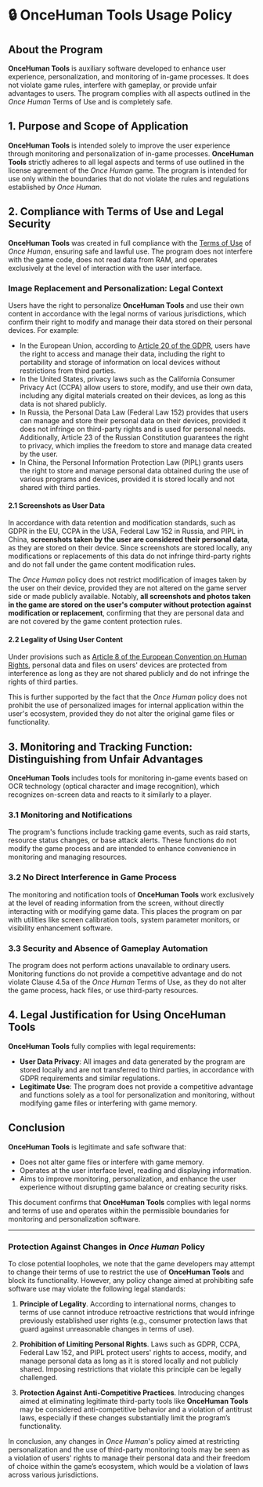 # 🔒 OnceHuman Tools Usage Policy

## About the Program

**OnceHuman Tools** is auxiliary software developed to enhance user experience, personalization, and monitoring of in-game processes. It does not violate game rules, interfere with gameplay, or provide unfair advantages to users. The program complies with all aspects outlined in the *Once Human* Terms of Use and is completely safe.

## 1. Purpose and Scope of Application

**OnceHuman Tools** is intended solely to improve the user experience through monitoring and personalization of in-game processes. **OnceHuman Tools** strictly adheres to all legal aspects and terms of use outlined in the license agreement of the *Once Human* game. The program is intended for use only within the boundaries that do not violate the rules and regulations established by *Once Human*.

## 2. Compliance with Terms of Use and Legal Security

**OnceHuman Tools** was created in full compliance with the [Terms of Use](https://protocol.unisdk.easebar.com/release/latest_v487.html) of *Once Human*, ensuring safe and lawful use. The program does not interfere with the game code, does not read data from RAM, and operates exclusively at the level of interaction with the user interface.

### Image Replacement and Personalization: Legal Context

Users have the right to personalize **OnceHuman Tools** and use their own content in accordance with the legal norms of various jurisdictions, which confirm their right to modify and manage their data stored on their personal devices. For example:

- In the European Union, according to [Article 20 of the GDPR](https://gdpr-info.eu/art-20-gdpr/), users have the right to access and manage their data, including the right to portability and storage of information on local devices without restrictions from third parties.
- In the United States, privacy laws such as the California Consumer Privacy Act (CCPA) allow users to store, modify, and use their own data, including any digital materials created on their devices, as long as this data is not shared publicly.
- In Russia, the Personal Data Law (Federal Law 152) provides that users can manage and store their personal data on their devices, provided it does not infringe on third-party rights and is used for personal needs. Additionally, Article 23 of the Russian Constitution guarantees the right to privacy, which implies the freedom to store and manage data created by the user.
- In China, the Personal Information Protection Law (PIPL) grants users the right to store and manage personal data obtained during the use of various programs and devices, provided it is stored locally and not shared with third parties.

#### 2.1 Screenshots as User Data

In accordance with data retention and modification standards, such as GDPR in the EU, CCPA in the USA, Federal Law 152 in Russia, and PIPL in China, **screenshots taken by the user are considered their personal data**, as they are stored on their device. Since screenshots are stored locally, any modifications or replacements of this data do not infringe third-party rights and do not fall under the game content modification rules.

The *Once Human* policy does not restrict modification of images taken by the user on their device, provided they are not altered on the game server side or made publicly available. Notably, **all screenshots and photos taken in the game are stored on the user's computer without protection against modification or replacement**, confirming that they are personal data and are not covered by the game content protection rules.

#### 2.2 Legality of Using User Content

Under provisions such as [Article 8 of the European Convention on Human Rights](https://www.echr.coe.int/Documents/Convention_ENG.pdf), personal data and files on users' devices are protected from interference as long as they are not shared publicly and do not infringe the rights of third parties.

This is further supported by the fact that the *Once Human* policy does not prohibit the use of personalized images for internal application within the user's ecosystem, provided they do not alter the original game files or functionality.

## 3. Monitoring and Tracking Function: Distinguishing from Unfair Advantages

**OnceHuman Tools** includes tools for monitoring in-game events based on OCR technology (optical character and image recognition), which recognizes on-screen data and reacts to it similarly to a player.

### 3.1 Monitoring and Notifications

The program's functions include tracking game events, such as raid starts, resource status changes, or base attack alerts. These functions do not modify the game process and are intended to enhance convenience in monitoring and managing resources.

### 3.2 No Direct Interference in Game Process

The monitoring and notification tools of **OnceHuman Tools** work exclusively at the level of reading information from the screen, without directly interacting with or modifying game data. This places the program on par with utilities like screen calibration tools, system parameter monitors, or visibility enhancement software.

### 3.3 Security and Absence of Gameplay Automation

The program does not perform actions unavailable to ordinary users. Monitoring functions do not provide a competitive advantage and do not violate Clause 4.5a of the *Once Human* Terms of Use, as they do not alter the game process, hack files, or use third-party resources.

## 4. Legal Justification for Using OnceHuman Tools

**OnceHuman Tools** fully complies with legal requirements:

- **User Data Privacy**: All images and data generated by the program are stored locally and are not transferred to third parties, in accordance with GDPR requirements and similar regulations.
- **Legitimate Use**: The program does not provide a competitive advantage and functions solely as a tool for personalization and monitoring, without modifying game files or interfering with game memory.

## Conclusion

**OnceHuman Tools** is legitimate and safe software that:

- Does not alter game files or interfere with game memory.
- Operates at the user interface level, reading and displaying information.
- Aims to improve monitoring, personalization, and enhance the user experience without disrupting game balance or creating security risks.

This document confirms that **OnceHuman Tools** complies with legal norms and terms of use and operates within the permissible boundaries for monitoring and personalization software.

---

### Protection Against Changes in *Once Human* Policy

To close potential loopholes, we note that the game developers may attempt to change their terms of use to restrict the use of **OnceHuman Tools** and block its functionality. However, any policy change aimed at prohibiting safe software use may violate the following legal standards:

1. **Principle of Legality**. According to international norms, changes to terms of use cannot introduce retroactive restrictions that would infringe previously established user rights (e.g., consumer protection laws that guard against unreasonable changes in terms of use).

2. **Prohibition of Limiting Personal Rights**. Laws such as GDPR, CCPA, Federal Law 152, and PIPL protect users' rights to access, modify, and manage personal data as long as it is stored locally and not publicly shared. Imposing restrictions that violate this principle can be legally challenged.

3. **Protection Against Anti-Competitive Practices**. Introducing changes aimed at eliminating legitimate third-party tools like **OnceHuman Tools** may be considered anti-competitive behavior and a violation of antitrust laws, especially if these changes substantially limit the program’s functionality.

In conclusion, any changes in *Once Human*'s policy aimed at restricting personalization and the use of third-party monitoring tools may be seen as a violation of users' rights to manage their personal data and their freedom of choice within the game’s ecosystem, which would be a violation of laws across various jurisdictions.
